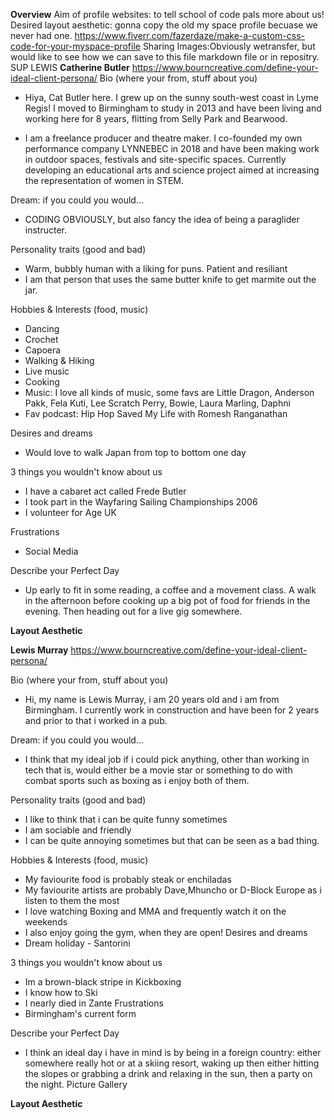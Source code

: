 **Overview**
Aim of profile websites: to tell school of code pals more about us!
Desired layout aesthetic: gonna copy the old my space profile becuase we never had one. 
https://www.fiverr.com/fazerdaze/make-a-custom-css-code-for-your-myspace-profile
Sharing Images:Obviously wetransfer, but would like to see how we can save to this file markdown file or in repositry. 
SUP LEWIS
**Catherine Butler** 
https://www.bourncreative.com/define-your-ideal-client-persona/
Bio (where your from, stuff about you)

* Hiya, Cat Butler here. I grew up on the sunny south-west coast in Lyme Regis! I moved to Birmingham to study in 2013 and have been living and working here for 8 years, flitting from Selly Park and Bearwood. 

* I am a freelance producer and theatre maker. I co-founded my own performance company LYNNEBEC in 2018 and have been making work in outdoor spaces, festivals and site-specific spaces. Currently developing an educational arts and science project aimed at increasing the representation of women in STEM. 

Dream: if you could you would... 
* CODING OBVIOUSLY, but also fancy the idea of being a paraglider instructer.

Personality traits (good and bad)
* Warm, bubbly human with a liking for puns. Patient and resiliant 
* I am that person that uses the same butter knife to get marmite out the jar. 

Hobbies & Interests (food, music)
* Dancing
* Crochet 
* Capoera 
* Walking & Hiking 
* Live music 
* Cooking 
* Music: I love all kinds of music, some favs are Little Dragon, Anderson Pakk, Fela Kuti, Lee Scratch Perry, Bowie, Laura Marling, Daphni 
* Fav podcast: Hip Hop Saved My Life with Romesh Ranganathan 

Desires and dreams
* Would love to walk Japan from top to bottom one day 

3 things you wouldn't know about us
* I have a cabaret act called Frede Butler 
* I took part in the Wayfaring Sailing Championships 2006
* I volunteer for Age UK

Frustrations
* Social Media 

Describe your Perfect Day 
* Up early to fit in some reading, a coffee and a movement class. A walk in the afternoon before cooking up a big pot of food for friends in the evening. Then heading out for a live gig somewhere. 


**Layout Aesthetic**


**Lewis Murray** 
https://www.bourncreative.com/define-your-ideal-client-persona/

Bio (where your from, stuff about you)
* Hi, my name is Lewis Murray, i am 20 years old and i am from Birmingham. I currently work in construction and have been for 2 years and prior to that i worked in a pub.

Dream: if you could you would... 
* I think that my ideal job if i could pick anything, other than working in tech that is, would either be a movie star or something to do with combat sports such as boxing as i enjoy both of them.

Personality traits (good and bad)
* I like to think that i can be quite funny sometimes
* I am sociable and friendly
* I can be quite annoying sometimes but that can be seen as a bad thing.

Hobbies & Interests (food, music)
* My faviourite food is probably steak or enchiladas
* My faviourite artists are probably Dave,Mhuncho or D-Block Europe as i listen to them the most
* I love watching Boxing and MMA and frequently watch it on the weekends
* I also enjoy going the gym, when they are open!
Desires and dreams
* Dream holiday - Santorini

3 things you wouldn't know about us
* Im a brown-black stripe in Kickboxing
* I know how to Ski
* I nearly died in Zante
Frustrations
* Birmingham's current form

Describe your Perfect Day 
* I think an ideal day i have in mind is by being in a foreign country: either somewhere really hot or at a skiing resort, waking up then either hitting the slopes or grabbing a drink and relaxing in the sun, then a party on the night.
Picture Gallery  

**Layout Aesthetic**